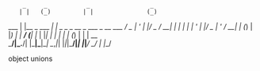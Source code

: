 




        _     _           _                 _
       | |   (_)         | |               (_)
   ___ | |__  _  ___  ___| |_   _   _ _ __  _  ___  _ __  ___
  / _ \| '_ \| |/ _ \/ __| __| | | | | '_ \| |/ _ \| '_ \/ __|
 | (_) | |_) | |  __/ (__| |_  | |_| | | | | | (_) | | | \__ \
  \___/|_.__/| |\___|\___|\__|  \__,_|_| |_|_|\___/|_| |_|___/
            _/ |
           |__/

  object unions

